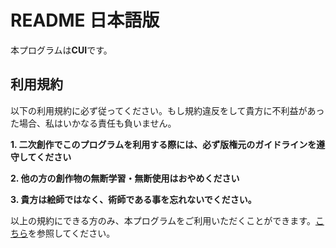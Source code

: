 # README 日本語版

本プログラムは**CUI**です。

## 利用規約
以下の利用規約に必ず従ってください。もし規約違反をして貴方に不利益があった場合、私はいかなる責任も負いません。

**1. 二次創作でこのプログラムを利用する際には、必ず版権元のガイドラインを遵守してください**

**2. 他の方の創作物の無断学習・無断使用はおやめください**

**3. 貴方は絵師ではなく、術師である事を忘れないでください。**

以上の規約にできる方のみ、本プログラムをご利用いただくことができます。[こちら](https://https://github.com/)を参照してください。
